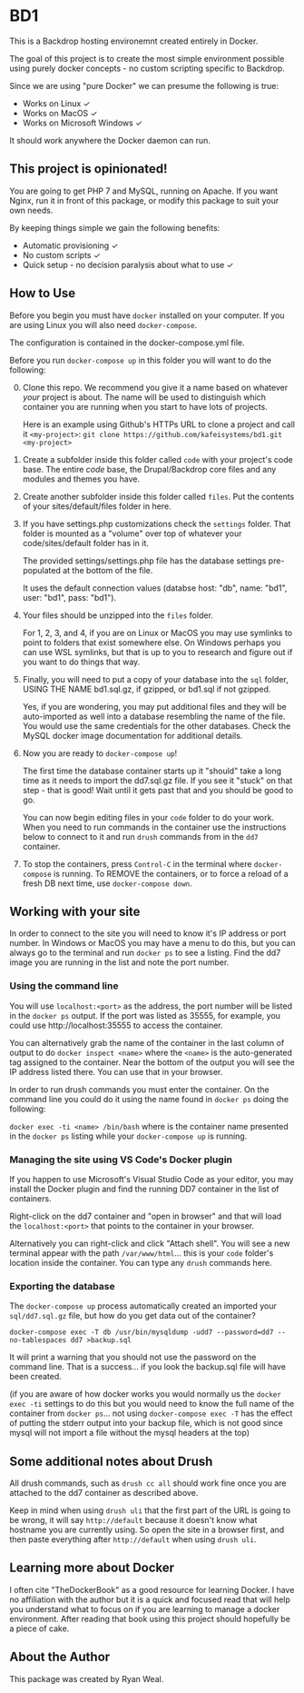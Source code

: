 # BD1

This is a Backdrop hosting environemnt created entirely in Docker.

The goal of this project is to create the most simple environment possible
using purely docker concepts - no custom scripting specific to Backdrop.

Since we are using "pure Docker" we can presume the following is true:

- Works on Linux ✓
- Works on MacOS ✓
- Works on Microsoft Windows ✓

It should work anywhere the Docker daemon can run.

## This project is opinionated!

You are going to get PHP 7 and MySQL, running on Apache. If you want Nginx, run
it in front of this package, or modify this package to suit your own needs.

By keeping things simple we gain the following benefits:

- Automatic provisioning ✓
- No custom scripts ✓
- Quick setup - no decision paralysis about what to use ✓

## How to Use

Before you begin you must have `docker` installed on your computer. If you are
using Linux you will also need `docker-compose`.

The configuration is contained in the docker-compose.yml file.

Before you run `docker-compose up` in this folder you will want to do the
following:

0. Clone this repo. We recommend you give it a name based on whatever *your*
project is about. The name will be used to distinguish which container you are
running when you start to have lots of projects.

    Here is an example using Github's HTTPs URL to clone a project and call it `<my-project>`:
    `git clone https://github.com/kafeisystems/bd1.git <my-project>`

1. Create a subfolder inside this folder called `code` with your project's code
base. The entire *code* base, the Drupal/Backdrop core files and any modules and
themes you have.

2. Create another subfolder inside this folder called `files`. Put the contents of your
sites/default/files folder in here.

3. If you have settings.php customizations check the `settings` folder. That
folder is mounted as a "volume" over top of whatever your code/sites/default
folder has in it.

    The provided settings/settings.php file has the database settings pre-populated at the bottom of the file.

    It uses the default connection values (databse host:
"db", name: "bd1", user: "bd1", pass: "bd1").

4. Your files should be unzipped into the `files` folder.

    For 1, 2, 3, and 4, if you are on Linux or MacOS you may use symlinks to
point to folders that exist somewhere else. On Windows perhaps you can use WSL
symlinks, but that is up to you to research and figure out if you want to do
things that way.

4. Finally, you will need to put a copy of your database into the `sql` folder,
USING THE NAME bd1.sql.gz, if gzipped, or bd1.sql if not gzipped.

    Yes, if you are wondering, you may put additional files and they will be
auto-imported as well into a database resembling the name of the file. You
would use the same credentials for the other databases. Check the MySQL docker
image documentation for additional details.

5. Now you are ready to `docker-compose up`!

    The first time the database container starts up it "should" take a long
time as it needs to import the dd7.sql.gz file. If you see it "stuck" on that
step - that is good! Wait until it gets past that and you should be good to go.

    You can now begin editing files in your `code` folder to do your work. When
you need to run commands in the container use the instructions below to connect
to it and run `drush` commands from in the `dd7` container.

6. To stop the containers, press `Control-C` in the terminal where
`docker-compose` is running. To REMOVE the containers, or to force a reload of
a fresh DB next time, use `docker-compose down`.

## Working with your site

In order to connect to the site you will need to know it's IP address or port
number. In Windows or MacOS you may have a menu to do this, but you can always
go to the terminal and run `docker ps` to see a listing. Find the dd7 image you
are running in the list and note the port number.

### Using the command line

You will use `localhost:<port>` as the address, the port number will be listed in
the `docker ps` output. If the port was listed as 35555, for example, you could
use http://localhost:35555 to access the container.

You can alternatively grab the name of the container in the last column of
output to do `docker inspect <name>` where the `<name>` is the auto-generated
tag assigned to the container. Near the bottom of the output you will see the
IP address listed there. You can use that in your browser.

In order to run drush commands you must enter the container. On the command
line you could do it using the name found in `docker ps` doing the following:

`docker exec -ti <name> /bin/bash` where <name> is the container name presented
in the `docker ps` listing while your `docker-compose up` is running.

### Managing the site using VS Code's Docker plugin

If you happen to use Microsoft's Visual Studio Code as your editor, you may
install the Docker plugin and find the running DD7 container in the list of
containers.

Right-click on the dd7 container and "open in browser" and that will
load the `localhost:<port>` that points to the container in your browser.

Alternatively you can right-click and click "Attach shell". You will see a new
terminal appear with the path `/var/www/html`... this is your `code` folder's
location inside the container. You can type any `drush` commands here.

### Exporting the database

The `docker-compose up` process automatically created an imported your `sql/dd7.sql.gz` file, but how do you get data out of the container?

`docker-compose exec -T db /usr/bin/mysqldump -udd7 --password=dd7 --no-tablespaces dd7 >backup.sql`

It will print a warning that you should not use the password on the command line. That is a success... if you look the backup.sql file will have been created.

(if you are aware of how docker works you would normally us the `docker exec -ti` settings to do this but you would need to know the full name of the container from `docker ps`... not using `docker-compose exec -T` has the effect of putting the stderr output into your backup file, which is not good since mysql will not import a file without the mysql headers at the top)

## Some additional notes about Drush

All drush commands, such as `drush cc all` should work fine once you are
attached to the dd7 container as described above.

Keep in mind when using `drush uli` that the first part of the URL is going to
be wrong, it will say `http://default` because it doesn't know what hostname
you are currently using. So open the site in a browser first, and then paste
everything after `http://default` when using `drush uli`.

## Learning more about Docker

I often cite "TheDockerBook" as a good resource for learning Docker. I have no
affiliation with the author but it is a quick and focused read that will help
you understand what to focus on if you are learning to manage a docker
environment. After reading that book using this project should hopefully be a
piece of cake.

## About the Author

This package was created by Ryan Weal.
